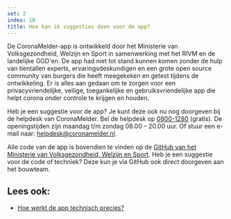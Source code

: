 ```yaml
---
set: 2
index: 10
title: Hoe kan ik suggesties doen voor de app?
---
```

De CoronaMelder-app is ontwikkeld door het Ministerie van Volksgezondheid, Welzijn en Sport in samenwerking met het RIVM en de landelijke GGD'en. De app had niet tot stand kunnen komen zonder de hulp van tientallen experts, ervaringsdeskundigen en een grote open source community van burgers die heeft meegekeken en getest tijdens de ontwikkeling. Er is alles aan gedaan om te zorgen voor een privacyvriendelijke, veilige, toegankelijke en gebruiksvriendelijke app die helpt corona onder controle te krijgen en houden.

Heb je een suggestie voor de app? Je kunt deze ook nu nog doorgeven bij de helpdesk van CoronaMelder. Bel de helpdesk op <a href="tel:0800-1280">0800-1280</a> (gratis). De openingstijden zijn maandag t/m zondag 08.00 – 20.00 uur. Of stuur een e-mail naar:  <a href="mailto:helpdesk@coronamelder.nl">helpdesk@coronamelder.nl</a>.

Alle code van de app is bovendien te vinden op de [GitHub van het Ministerie van Volksgezondheid, Welzijn en Sport](https://github.com/minvws). Heb je een suggestie voor de code of techniek? Deze kun je via GitHub ook direct doorgeven aan het bouwteam.

## Lees ook:

- [Hoe werkt de app technisch precies?](/nl/faq/2-6-hoe-werkt-de-app-technisch-precies) 
